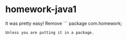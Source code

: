 # homework-java1
It was pretty easy!
Remove ```
package com.homework;
```
Unless you are putting it in a package.
